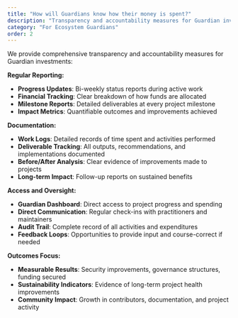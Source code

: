 ```yaml
---
title: "How will Guardians know how their money is spent?"
description: "Transparency and accountability measures for Guardian investments"
category: "For Ecosystem Guardians"
order: 2
---
```


We provide comprehensive transparency and accountability measures for Guardian investments:

**Regular Reporting:**
- **Progress Updates**: Bi-weekly status reports during active work
- **Financial Tracking**: Clear breakdown of how funds are allocated
- **Milestone Reports**: Detailed deliverables at every project milestone
- **Impact Metrics**: Quantifiable outcomes and improvements achieved

**Documentation:**
- **Work Logs**: Detailed records of time spent and activities performed
- **Deliverable Tracking**: All outputs, recommendations, and implementations documented
- **Before/After Analysis**: Clear evidence of improvements made to projects
- **Long-term Impact**: Follow-up reports on sustained benefits

**Access and Oversight:**
- **Guardian Dashboard**: Direct access to project progress and spending
- **Direct Communication**: Regular check-ins with practitioners and maintainers
- **Audit Trail**: Complete record of all activities and expenditures
- **Feedback Loops**: Opportunities to provide input and course-correct if needed

**Outcomes Focus:**
- **Measurable Results**: Security improvements, governance structures, funding secured
- **Sustainability Indicators**: Evidence of long-term project health improvements
- **Community Impact**: Growth in contributors, documentation, and project activity